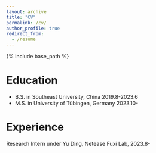 ```yaml
---
layout: archive
title: "CV"
permalink: /cv/
author_profile: true
redirect_from:
  - /resume
---
```


{% include base_path %}

Education
======
* B.S. in Southeast University, China 2019.8-2023.6
* M.S. in University of Tübingen, Germany 2023.10-


Experience
======
Research Intern under Yu Ding, Netease Fuxi Lab, 2023.8-

  


  

